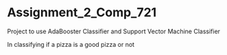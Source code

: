 # Assignment_2_Comp_721

Project to use AdaBooster Classifier and Support Vector Machine Classifier

In classifying if a pizza is a good pizza or not
